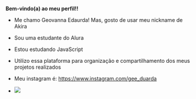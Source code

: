 **Bem-vindo(a) ao meu perfil!!**

- Me chamo Geovanna Edaurda! Mas, gosto de usar meu nickname de Akira
- Sou uma estudante do Alura
- Estou estudando JavaScript
- Utilizo essa plataforma para organização e compartilhamento dos meus projetos realizados

- Meu instagram é: https://www.instagram.com/gee_duarda
- ![](https://tenor.com/pt-BR/view/tsukishima-gif-20712530)
